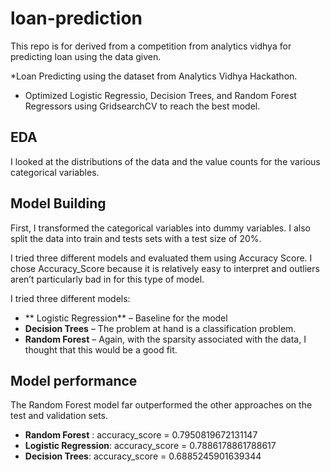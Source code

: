 # loan-prediction
This repo is for derived from a competition from analytics vidhya for predicting loan using the data given.

*Loan Predicting using the dataset from Analytics Vidhya Hackathon.
* Optimized Logistic Regressio, Decision Trees, and Random Forest Regressors using GridsearchCV to reach the best model. 


## EDA
I looked at the distributions of the data and the value counts for the various categorical variables.
## Model Building 

First, I transformed the categorical variables into dummy variables. I also split the data into train and tests sets with a test size of 20%.   

I tried three different models and evaluated them using Accuracy Score. I chose Accuracy_Score because it is relatively easy to interpret and outliers aren’t particularly bad in for this type of model.   

I tried three different models:
*	** Logistic Regression** – Baseline for the model
*	**Decision Trees** – The problem at hand is a classification problem.
*	**Random Forest** – Again, with the sparsity associated with the data, I thought that this would be a good fit. 

## Model performance
The Random Forest model far outperformed the other approaches on the test and validation sets. 
*	**Random Forest** : accuracy_score = 0.7950819672131147
*	**Logistic Regression**: accuracy_score = 0.7886178861788617
*	**Decision Trees**: accuracy_score = 0.6885245901639344


